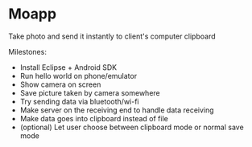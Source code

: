 Moapp
=====

Take photo and send it instantly to client's computer clipboard

Milestones:
- Install Eclipse + Android SDK
- Run hello world on phone/emulator
- Show camera on screen
- Save picture taken by camera somewhere
- Try sending data via bluetooth/wi-fi
- Make server on the receiving end to handle data receiving
- Make data goes into clipboard instead of file
- (optional) Let user choose between clipboard mode or normal save mode